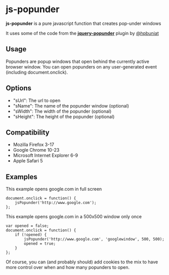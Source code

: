 # js-popunder

**js-popunder** is a pure javascript function that creates pop-under windows

It uses some of the code from the **[jquery-popunder](https://github.com/hpbuniat/jquery-popunder)** plugin by [@hpbuniat](https://github.com/hpbuniat)

Usage
-----
Popunders are popup windows that open behind the currently active browser window.
You can open popunders on any user-generated event (including document.onclick).

Options
-------
- "sUrl": The url to open
- "sName": The name of the popunder window (optional)
- "sWidth": The width of the popunder (optional)
- "sHeight": The height of the popunder (optional)

Compatibility
-------
- Mozilla Firefox 3-17
- Google Chrome 10-23
- Microsoft Internet Explorer 6-9
- Apple Safari 5

Examples
-------
This example opens google.com in full screen

	document.onclick = function() {
        jsPopunder('http://www.google.com');
	};

This example opens google.com in a 500x500 window only once

	var opened = false;
	document.onclick = function() {
	    if (!opened) {
	        jsPopunder('http://www.google.com', 'googlewindow', 500, 500);
	        opened = true;
	    }
	};

Of course, you can (and probably should) add cookies to the mix to have more control over when and how many popunders to open.